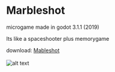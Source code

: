 # Marbleshot
microgame made in godot 3.1.1 (2019) </br>

Its like a spaceshooter plus memorygame </br>

download: [Mableshot](https://drive.google.com/file/d/18yMzXXvdkWAF5KuOhDdMiJ-6bH2j7Mnk/view?usp=sharing) </br>
</br>
![alt text](https://tecnogami.000webhostapp.com/index_files/post1.jpg) 


